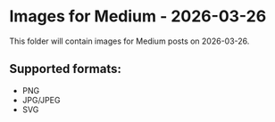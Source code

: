 # Images for Medium - 2026-03-26

This folder will contain images for Medium posts on 2026-03-26.

## Supported formats:
- PNG
- JPG/JPEG
- SVG
